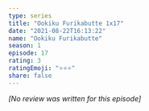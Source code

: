```yaml
---
type: series
title: "Ookiku Furikabutte 1x17"
date: "2021-08-22T16:13:22"
name: "Ookiku Furikabutte"
season: 1
episode: 17
rating: 3
ratingEmoji: "⭐️⭐️⭐️"
share: false
---
```


_[No review was written for this episode]_
